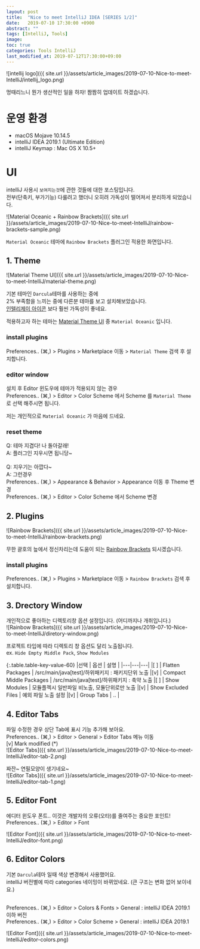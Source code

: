 ```yaml
---
layout: post
title:  "Nice to meet IntelliJ IDEA [SERIES 1/2]"
date:   2019-07-10 17:30:00 +0900
abstract: ""
tags: [IntelliJ, Tools]
image:
toc: true
categories: Tools IntelliJ
last_modified_at: 2019-07-12T17:30:00+09:00
---
```



![intellij logo]({{ site.url }}/assets/article_images/2019-07-10-Nice-to-meet-IntelliJ/intellij_logo.png)

멍때리느니 뭔가 생산적인 일을 하자!
짬짬히 업데이트 하겠습니다.

# 운영 환경
- macOS Mojave 10.14.5  
- intelliJ IDEA 2019.1 (Ultimate Edition)
- intelliJ Keymap : Mac OS X 10.5+

# UI

intelliJ 사용시 `보여지는것`에 관한 것들에 대한 포스팅입니다.  
전부(단축키, 부가기능) 다룰려고 했더니 오히려 가독성이 떨어져서 분리하게 되었습니다.  

![Material Oceanic + Rainbow Brackets]({{ site.url }}/assets/article_images/2019-07-10-Nice-to-meet-IntelliJ/rainbow-brackets-sample.png)

`Material Oceanic` 테마에 `Rainbow Brackets` 플러그인 적용한 화면입니다.


## 1. Theme


![Material Theme UI]({{ site.url }}/assets/article_images/2019-07-10-Nice-to-meet-IntelliJ/material-theme.png)

기본 테마인 `Darcula`테마를 사용하는 중에  
2% 부족함을 느끼는 중에 다른분 테마를 보고 설치해보았습니다.  
[인텔리제이 아이콘](https://www.jetbrains.com/help/idea/symbols.html) 보다 훨씬 가독성이 좋네요.  

적용하고자 하는 테마는 [Material Theme UI](https://plugins.jetbrains.com/plugin/8006-material-theme-ui/versions) 중 `Material Oceanic` 입니다.


### install plugins
Preferences.. (⌘,) > Plugins > Marketplace  이동 > `Material Theme` 검색 후 설치합니다.

### editor window
설치 후 Editor 윈도우에 테마가 적용되지 않는 경우   
Preferences.. (⌘,) > Editor > Color Scheme 에서 Scheme 를 `Material Theme`로 선택 해주시면 됩니다.

저는 개인적으로 `Material Oceanic` 가 마음에 드네요.  


### reset theme
Q: 테마 지겹다! 나 돌아갈래!  
A: 플러그인 지우시면 됩니당~   
<br>
Q: 지우기는 아깝다~   
A: 그런경우   
Preferences.. (⌘,) > Appearance & Behavior > Appearance 이동 후 Theme 변경  
Preferences.. (⌘,) > Editor > Color Scheme  에서 Scheme 변경

## 2. Plugins

![Rainbow Brackets]({{ site.url }}/assets/article_images/2019-07-10-Nice-to-meet-IntelliJ/rainbow-brackets.png)


무한 괄호의 늪에서 정신차리는데 도움이 되는 [Rainbow Brackets](https://plugins.jetbrains.com/plugin/10080-rainbow-brackets) 되시겠습니다.

### install plugins
Preferences.. (⌘,) > Plugins > Marketplace  이동 > `Rainbow Brackets` 검색 후 설치합니다.


## 3. Drectory Window
개인적으로 좋아하는 디렉토리창 옵션 설정입니다. (어디까지나 개취입니다.)  
![Rainbow Brackets]({{ site.url }}/assets/article_images/2019-07-10-Nice-to-meet-IntelliJ/diretory-window.png)


프로젝트 타입에 따라 디렉토리 창 옵션도 달리 노출됩니다.  
ex. `Hide Empty Middle Pack`, `Show Modules`

{:.table.table-key-value-60}
|선택 | 옵션 | 설명 |
|---|---|---|
|[ ] | Flatten Packages  |  /src/main/java[test]/하위패키지 : 패키지단위 노출
|[v] | Compact Middle Packages   |  /src/main/java[test]/하위패키지 : 축약 노출
|[ ] | Show Modules  | 모듈플젝시 일반파일 비노출, 모듈단위로만 노출
|[v] | Show Excluded Files  |  예외 파일 노출 설정
|[v] | Group Tabs  |  ..  |  


## 4. Editor Tabs


파일 수정한 경우 상단 Tab에 표시 기능 추가해 보아요.  
Preferences.. (⌘,) > Editor > General > Editor Tabs 메뉴 이동  
[v] Mark modified (*)  
![Editor Tabs]({{ site.url }}/assets/article_images/2019-07-10-Nice-to-meet-IntelliJ/editor-tab-2.png)



짜잔~ 연필모양이 생기네요~  
![Editor Tabs]({{ site.url }}/assets/article_images/2019-07-10-Nice-to-meet-IntelliJ/editor-tab-1.png)

## 5. Editor Font

에디터 윈도우 폰트.. 이것은 개발자의 오류(오타)를 줄여주는 중요한 포인트!  
Preferences.. (⌘,) > Editor > Font


![Editor Font]({{ site.url }}/assets/article_images/2019-07-10-Nice-to-meet-IntelliJ/editor-font.png)


## 6. Editor Colors

기본 `Darcula`테마 일때 색상 변경해서 사용했어요.  
intelliJ 버전별에 따라 categories 네이밍이 바뀌었네요. (큰 구조는 변화 없어 보이네요.)  
<br>

Preferences.. (⌘,) > Editor > Colors & Fonts > General  : intelliJ IDEA 2019.1 이하 버전   
Preferences.. (⌘,) > Editor > Color Scheme > General : intelliJ IDEA 2019.1

![Editor Font]({{ site.url }}/assets/article_images/2019-07-10-Nice-to-meet-IntelliJ/editor-colors.png)
